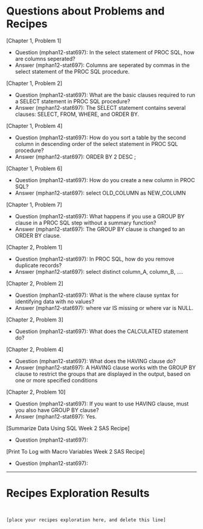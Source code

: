 
# Questions about Problems and Recipes



[Chapter 1, Problem 1]
- Question (mphan12-stat697): In the select statement of PROC SQL, how are columns seperated?
- Answer (mphan12-stat697): Columns are seperated by commas in the select statement of the PROC SQL procedure.



[Chapter 1, Problem 2]
- Question (mphan12-stat697): What are the basic clauses required to run a SELECT statement in PROC SQL procedure?
- Answer (mphan12-stat697): The SELECT statement contains several clauses: SELECT, FROM, WHERE, and ORDER BY.



[Chapter 1, Problem 4]
- Question (mphan12-stat697): How do you sort a table by the second column in descending order of the select statement in PROC SQL procedure?
- Answer (mphan12-stat697): ORDER BY 2 DESC ;



[Chapter 1, Problem 6]
- Question (mphan12-stat697): How do you create a new column in PROC SQL?
- Answer (mphan12-stat697): select OLD_COLUMN as NEW_COLUMN



[Chapter 1, Problem 7]
- Question (mphan12-stat697): What happens if you use a GROUP BY clause in a PROC SQL step without a summary function?
- Answer (mphan12-stat697): The GROUP BY clause is changed to an ORDER BY clause.


[Chapter 2, Problem 1]
- Question (mphan12-stat697): In PROC SQL, how do you remove duplicate records?
- Answer (mphan12-stat697): select distinct column_A, column_B, ....



[Chapter 2, Problem 2]
- Question (mphan12-stat697): What is the where clause syntax for identifying data with no values?
- Answer (mphan12-stat697): where var IS missing or where var is NULL.



[Chapter 2, Problem 3]
- Question (mphan12-stat697): What does the CALCULATED statement do?



[Chapter 2, Problem 4]
- Question (mphan12-stat697): What does the HAVING clause do?
- Answer (mphan12-stat697): A HAVING clause works with the GROUP BY clause to restrict the groups that are displayed in the output, based on one or more specified conditions


[Chapter 2, Problem 10]
- Question (mphan12-stat697): If you want to use HAVING clause, must you also have GROUP BY clause?
- Answer (mphan12-stat697): Yes.


[Summarize Data Using SQL Week 2 SAS Recipe]
- Question (mphan12-stat697): 



[Print To Log with Macro Variables Week 2 SAS Recipe]
- Question (mphan12-stat697): 



***



# Recipes Exploration Results



```


[place your recipes exploration here, and delete this line]



```
